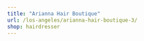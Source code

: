 ```yaml
---
title: "Arianna Hair Boutique"
url: /los-angeles/arianna-hair-boutique-3/
shop: hairdresser
---
```

